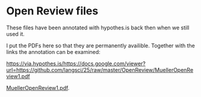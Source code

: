 # Open Review files

These files have been annotated with hypothes.is back then when we still used it.

I put the PDFs here so that they are permanently availible. Together with the links the annotation can be examined:

https://via.hypothes.is/https://docs.google.com/viewer?url=https://github.com/langsci/25/raw/master/OpenReview/MuellerOpenReview1.pdf

[MuellerOpenReview1.pdf](https://via.hypothes.is/https://github.com/langsci/25/raw/master/OpenReview/MuellerOpenReview1.pdf).